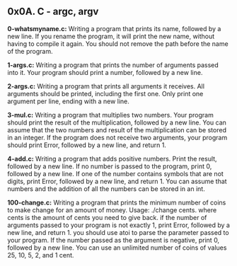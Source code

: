 ## 0x0A. C - argc, argv

**0-whatsmyname.c:** Writing a program that prints its name, followed by a new line.
If you rename the program, it will print the new name, without having to compile it again.
You should not remove the path before the name of the program.


**1-args.c:** Writing a program that prints the number of arguments passed into it.
Your program should print a number, followed by a new line.


**2-args.c:** Writing a program that prints all arguments it receives.
All arguments should be printed, including the first one.
Only print one argument per line, ending with a new line.


**3-mul.c:** Writing a program that multiplies two numbers.
Your program should print the result of the multiplication, followed by a new line.
You can assume that the two numbers and result of the multiplication can be stored in an integer.
If the program does not receive two arguments, your program should print Error, followed by a new line, and return 1.


**4-add.c:** Writing a program that adds positive numbers.
Print the result, followed by a new line.
If no number is passed to the program, print 0, followed by a new line.
If one of the number contains symbols that are not digits, print Error, followed by a new line, and return 1.
You can assume that numbers and the addition of all the numbers can be stored in an int.


**100-change.c:** Writing a program that prints the minimum number of coins to make change for an amount of money.
Usage: ./change cents.
where cents is the amount of cents you need to give back.
if the number of arguments passed to your program is not exactly 1, print Error, followed by a new line, and return 1.
you should use atoi to parse the parameter passed to your program.
If the number passed as the argument is negative, print 0, followed by a new line.
You can use an unlimited number of coins of values 25, 10, 5, 2, and 1 cent.



